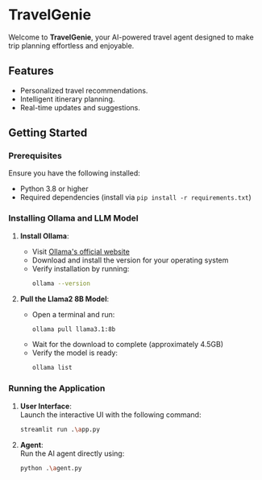 # TravelGenie

Welcome to **TravelGenie**, your AI-powered travel agent designed to make trip planning effortless and enjoyable.

## Features

- Personalized travel recommendations.
- Intelligent itinerary planning.
- Real-time updates and suggestions.

## Getting Started

### Prerequisites

Ensure you have the following installed:

- Python 3.8 or higher
- Required dependencies (install via `pip install -r requirements.txt`)

### Installing Ollama and LLM Model

1. **Install Ollama**:

   - Visit [Ollama's official website](https://ollama.com)
   - Download and install the version for your operating system
   - Verify installation by running:
     ```bash
     ollama --version
     ```

2. **Pull the Llama2 8B Model**:
   - Open a terminal and run:
     ```bash
     ollama pull llama3.1:8b
     ```
   - Wait for the download to complete (approximately 4.5GB)
   - Verify the model is ready:
     ```bash
     ollama list
     ```

### Running the Application

1. **User Interface**:  
   Launch the interactive UI with the following command:

   ```bash
   streamlit run .\app.py
   ```

2. **Agent**:  
   Run the AI agent directly using:
   ```bash
   python .\agent.py
   ```
